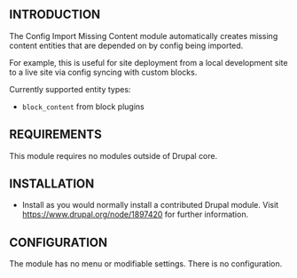 INTRODUCTION
------------

The Config Import Missing Content module automatically creates missing content
entities that are depended on by config being imported.

For example, this is useful for site deployment from a local development site to
a live site via config syncing with custom blocks.

Currently supported entity types:

 * `block_content` from block plugins


REQUIREMENTS
------------

This module requires no modules outside of Drupal core.


INSTALLATION
------------

 * Install as you would normally install a contributed Drupal module. Visit
   https://www.drupal.org/node/1897420 for further information.


CONFIGURATION
-------------

The module has no menu or modifiable settings. There is no configuration.
